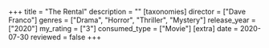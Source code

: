 +++
title = "The Rental"
description = ""
[taxonomies]
director = ["Dave Franco"] 
genres = ["Drama", "Horror", "Thriller", "Mystery"]
release_year = ["2020"]
my_rating = ["3"]
consumed_type = ["Movie"]
[extra]
date = 2020-07-30
reviewed = false
+++
